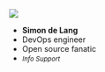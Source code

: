 <div class="flex">
    <div class="col">
      <img class="img-responsive-50 img-circle" src="/img/simon.png">
      <ul class="no-list">
        <li><strong>Simon de Lang</strong></li>
        <li>DevOps engineer</li>
        <li>Open source fanatic</li>
        <li><small><em>Info Support</em></small></li>
      </ul>
    </div>
</div>
